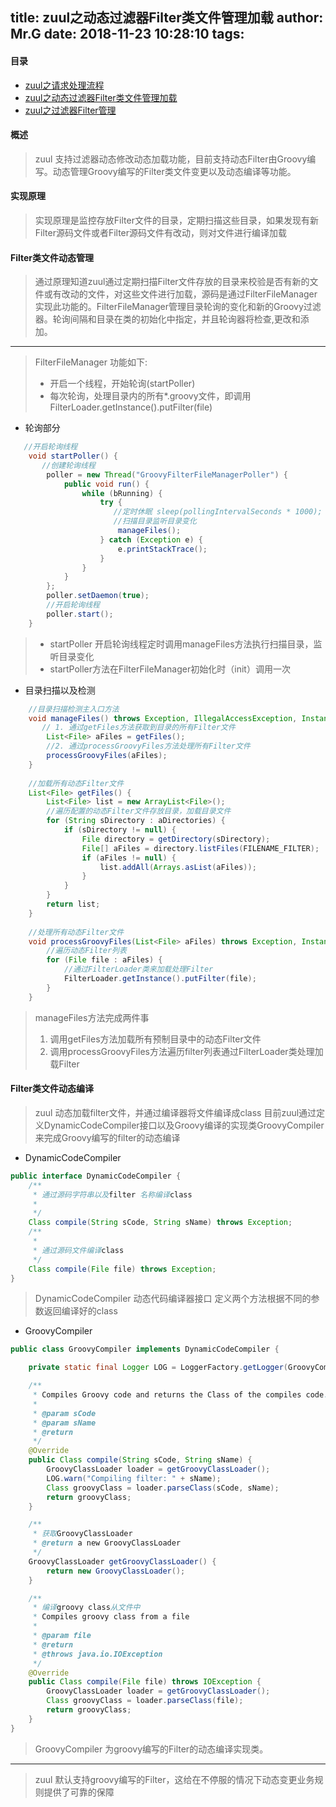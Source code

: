 title: zuul之动态过滤器Filter类文件管理加载
author: Mr.G
date: 2018-11-23 10:28:10
tags:
---
#### 目录
 - [zuul之请求处理流程](https://guofazhan.github.io/2018/11/23/zuul%E4%B9%8B%E8%AF%B7%E6%B1%82%E5%A4%84%E7%90%86%E6%B5%81%E7%A8%8B/)
 -  [zuul之动态过滤器Filter类文件管理加载](https://guofazhan.github.io/2018/11/23/zuul%E4%B9%8B%E5%8A%A8%E6%80%81%E8%BF%87%E6%BB%A4%E5%99%A8Filter%E7%B1%BB%E6%96%87%E4%BB%B6%E7%AE%A1%E7%90%86%E5%8A%A0%E8%BD%BD/)
 -  [zuul之过滤器Filter管理](https://guofazhan.github.io/2018/11/23/zuul%E4%B9%8B%E8%BF%87%E6%BB%A4%E5%99%A8Filter%E7%AE%A1%E7%90%86/)

#### 概述 
>zuul 支持过滤器动态修改动态加载功能，目前支持动态Filter由Groovy编写。动态管理Groovy编写的Filter类文件变更以及动态编译等功能。
<!-- more -->
#### 实现原理
> 实现原理是监控存放Filter文件的目录，定期扫描这些目录，如果发现有新Filter源码文件或者Filter源码文件有改动，则对文件进行编译加载

#### Filter类文件动态管理
> 通过原理知道zuul通过定期扫描Filter文件存放的目录来校验是否有新的文件或有改动的文件，对这些文件进行加载，源码是通过FilterFileManager实现此功能的。FilterFileManager管理目录轮询的变化和新的Groovy过滤器。轮询间隔和目录在类的初始化中指定，并且轮询器将检查,更改和添加。
---
> FilterFileManager 功能如下:
> - 开启一个线程，开始轮询(startPoller)
> - 每次轮询，处理目录内的所有*.groovy文件，即调用FilterLoader.getInstance().putFilter(file)


- 轮询部分
```java
   //开启轮询线程
    void startPoller() {
       //创建轮询线程
        poller = new Thread("GroovyFilterFileManagerPoller") {
            public void run() {
                while (bRunning) {
                    try {
                       //定时休眠 sleep(pollingIntervalSeconds * 1000);
                       //扫描目录监听目录变化
                        manageFiles();
                    } catch (Exception e) {
                        e.printStackTrace();
                    }
                }
            }
        };
        poller.setDaemon(true);
        //开启轮询线程
        poller.start();
    }
```
> -  startPoller 开启轮询线程定时调用manageFiles方法执行扫描目录，监听目录变化
> - startPoller方法在FilterFileManager初始化时（init）调用一次

- 目录扫描以及检测

```java
    //目录扫描检测主入口方法
    void manageFiles() throws Exception, IllegalAccessException, InstantiationException {
       // 1. 通过getFiles方法获取到目录的所有Filter文件
        List<File> aFiles = getFiles();
        //2. 通过processGroovyFiles方法处理所有Filter文件
        processGroovyFiles(aFiles);
    }
    
    //加载所有动态Filter文件
    List<File> getFiles() {
        List<File> list = new ArrayList<File>();
        //遍历配置的动态Filter文件存放目录，加载目录文件
        for (String sDirectory : aDirectories) {
            if (sDirectory != null) {
                File directory = getDirectory(sDirectory);
                File[] aFiles = directory.listFiles(FILENAME_FILTER);
                if (aFiles != null) {
                    list.addAll(Arrays.asList(aFiles));
                }
            }
        }
        return list;
    }
    
    //处理所有动态Filter文件
    void processGroovyFiles(List<File> aFiles) throws Exception, InstantiationException, IllegalAccessException {
        //遍历动态Filter列表
        for (File file : aFiles) {
            //通过FilterLoader类来加载处理Filter
            FilterLoader.getInstance().putFilter(file);
        }
    }

```
> manageFiles方法完成两件事
> 1. 调用getFiles方法加载所有预制目录中的动态Filter文件
> 2. 调用processGroovyFiles方法遍历filter列表通过FilterLoader类处理加载Filter

#### Filter类文件动态编译
> zuul 动态加载filter文件，并通过编译器将文件编译成class
> 目前zuul通过定义DynamicCodeCompiler接口以及Groovy编译的实现类GroovyCompiler来完成Groovy编写的filter的动态编译

- DynamicCodeCompiler

```java
public interface DynamicCodeCompiler {
    /**
     * 通过源码字符串以及filter 名称编译class
     *
     */
    Class compile(String sCode, String sName) throws Exception;
    /**
     *
     * 通过源码文件编译class
     */
    Class compile(File file) throws Exception;
}
```
> DynamicCodeCompiler 动态代码编译器接口
> 定义两个方法根据不同的参数返回编译好的class

- GroovyCompiler

```java
public class GroovyCompiler implements DynamicCodeCompiler {

    private static final Logger LOG = LoggerFactory.getLogger(GroovyCompiler.class);

    /**
     * Compiles Groovy code and returns the Class of the compiles code.
     *
     * @param sCode
     * @param sName
     * @return
     */
    @Override
    public Class compile(String sCode, String sName) {
        GroovyClassLoader loader = getGroovyClassLoader();
        LOG.warn("Compiling filter: " + sName);
        Class groovyClass = loader.parseClass(sCode, sName);
        return groovyClass;
    }

    /**
     * 获取GroovyClassLoader
     * @return a new GroovyClassLoader
     */
    GroovyClassLoader getGroovyClassLoader() {
        return new GroovyClassLoader();
    }

    /**
     * 编译groovy class从文件中
     * Compiles groovy class from a file
     *
     * @param file
     * @return
     * @throws java.io.IOException
     */
    @Override
    public Class compile(File file) throws IOException {
        GroovyClassLoader loader = getGroovyClassLoader();
        Class groovyClass = loader.parseClass(file);
        return groovyClass;
    }
}
```
> GroovyCompiler 为groovy编写的Filter的动态编译实现类。

---

> zuul 默认支持groovy编写的Filter，这给在不停服的情况下动态变更业务规则提供了可靠的保障